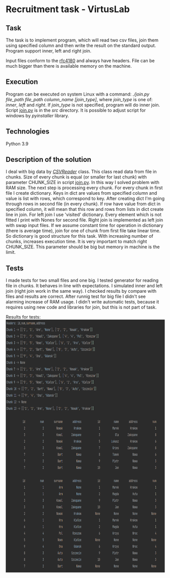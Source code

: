 # Recruitment task - VirtusLab

## Task

The task is to implement program, which will read two csv files, 
join them using specified column and then write the result on the standard output.
Program support inner, left and right join.

Input files conform to the [rfc4180](https://datatracker.ietf.org/doc/html/rfc4180) and always have headers. 
File can be much bigger than there is available memory on the machine.

## Execution

Program can be executed on system Linux with a command:
*./join.py file_path file_path column_name [join_type]*, where *join_type* is one of: *inner*, *left* and *right*.
If *join_type* is not specified, program will do inner join. Script [join.py](src/join.py) is in the *src* directory.
It is possible to adjust script for windows by *pyinstaller* library.

## Technologies

Python 3.9

## Description of the solution

I deal with big data by [*CSVReader*](src/reader.py) class. This class read data from file in chunks. 
Size of every chunk is equal (or smaller for last chunk) with parameter CHUNK_SIZE in script [join.py](src/join.py). 
In this way I solved problem with RAM size. The next step is processing every chunk. 
For every chunk in first file I create dictionary. Keys in dict are values from specified column 
and value is list with rows, which correspond to key. After creating dict I'm going through rows in second file 
(in every chunk). If row have value from dict in specified column, 
it will mean that this row and rows from lists in dict create line in join.
For left join I use 'visited' dictionary. Every element which is not fitted I print with Nones for second file. 
Right join is implemented as left join with swap input files.
If we assume constant time for operation in dictionary (there is average time), 
join for one of chunk from first file take linear time. So dictionary is good structure for this task. 
With increasing number of chunks, increases execution time. 
It is very important to match right CHUNK_SIZE. This parameter should be big but memory in machine is the limit.

## Tests

I made tests for two small files and one big. 
I tested generator for reading file in chunks. It behaves in line with expectations.
I simulated inner and left join (right join work in the same way). I checked results by compare with files and results 
are correct. After runnig test for big file I didn't see alarming increase of RAM usage.
I didn't write automatic tests, because it requires using new code and libraries for join, 
but this is not part of task. 


Results for tests:
<img src="pics/test.png" alt="Result of tests" height="800"/>